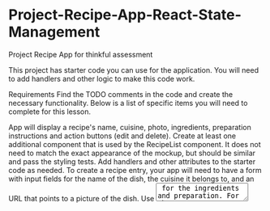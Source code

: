 # Project-Recipe-App-React-State-Management
Project Recipe App for thinkful assessment

This project has starter code you can use for the application. You will need to add handlers and other logic to make this code work.

Requirements
Find the TODO comments in the code and create the necessary functionality. Below is a list of specific items you will need to complete for this lesson.

App will display a recipe's name, cuisine, photo, ingredients, preparation instructions and action buttons (edit and delete).
Create at least one additional component that is used by the RecipeList component.
It does not need to match the exact appearance of the mockup, but should be similar and pass the styling tests.
Add handlers and other attributes to the starter code as needed.
To create a recipe entry, your app will need to have a form with input fields for the name of the dish, the cuisine it belongs to, and an URL that points to a picture of the dish. Use <textarea> for the ingredients and preparation. For the tests to pass, use the following names for your inputs: <input name="name">, <input name="cuisine">, <input name="photo">, <textarea name="ingredients"> and <textarea name="preparation">.

To read and display the list of recipes use the table structure that we provide in the starter code. Each recipe should display the name, cuisine, photo, ingredients, preparation and a delete button as shown below:


he Delicious Food Recipes text surrounded by an h1 tag should use the 'Playfair Display SC' font that has already been imported in App.css. It should also be centered and have a size of 64px.

Read the documentation for nth-child. Use nth-child to set the width of the columns. We suggest setting the width for the preparation and ingredients columns to 30%. For the rest of the columns, set the width to 10%.

Use nth-child(odd) to set the table's zebra striping color pattern for the rows in tbody. The color in the mockup is #fff0c7 but feel free to use a color of your preference that suits the design.

The preparation and ingredient columns should display a scrollbar if there is too much text. Use the predefinedcontent_td class and p tag to wrap the text so that it uses a scrollbar if the text is too long (e.g. <td className="content_td"><p>{(recipe.ingredients)}</p></td> ).

Use the object-fit property to scale-down the images and set the image width and height to 100%.
